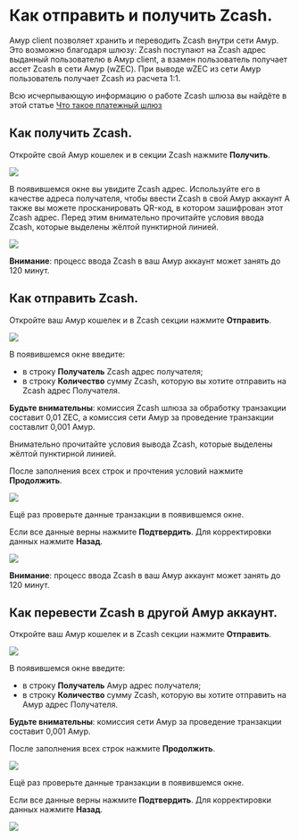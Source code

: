 # **Как отправить и получить Zcash**.

Амур client позволяет хранить и переводить Zcash внутри сети Амур. Это возможно благодаря шлюзу: Zcash поступают на Zcash адрес выданный пользователю в Амур client, а взамен пользователь получает ассет Zcash в сети Амур (wZEC). При выводе wZEC из сети Амур пользователь получает Zcash из расчета 1:1.

Всю исчерпывающую информацию о работе Zcash шлюза вы найдёте в этой статье [Что такое платежный шлюз](/frequently-asked-questions-faq/transfers-and-gateways/payment-gateway.md)

## **Как получить Zcash**.

Откройте свой Амур кошелек и в секции Zcash нажмите **Получить**.

![](/_assets/zcash_transfers_01.png)

В появившемся окне вы увидите Zcash адрес.
Используйте его в качестве адреса получателя, чтобы ввести Zcash в свой Амур аккаунт
А также вы можете просканировать QR-код, в котором зашифрован этот Zcash адрес.
Перед этим внимательно прочитайте условия ввода Zcash, которые выделены жёлтой пунктирной линией.

![](/_assets/zcash_transfers_02.png)

**Внимание**: процесс ввода Zcash в ваш Амур аккаунт может занять до 120 минут.

## **Как отправить Zcash**.

Откройте ваш Амур кошелек и в Zcash секции нажмите **Отправить**.

![](/_assets/zcash_transfers_01.png)

В появившемся окне введите:

- в строку **Получатель** Zcash адрес получателя;
- в строку **Количество** сумму Zcash, которую вы хотите отправить на Zcash адрес Получателя.

**Будьте внимательны**: комиссия Zcash шлюза за обработку транзакции составит 0,01 ZEC, а комиссия сети Амур за проведение транзакции составлит 0,001 Амур.

Внимательно прочитайте условия вывода Zcash, которые выделены жёлтой пунктирной линией.

После заполнения всех строк и прочтения условий нажмите **Продолжить**.

![](/_assets/zcash_transfers_04.png)

Ещё раз проверьте данные транзакции в появившемся окне.

Если все данные верны нажмите **Подтвердить**. Для корректировки данных нажмите **Назад**.

![](/_assets/zcash_transfers_05.png)

**Внимание**: процесс ввода Zcash в ваш Амур аккаунт может занять до 120 минут.

## **Как перевести Zcash в другой Амур аккаунт**.

Откройте ваш Амур кошелек и в Zcash секции нажмите **Отправить**.

![](/_assets/zcash_transfers_01.png)

В появившемся окне введите:

- в строку **Получатель** Амур адрес получателя;
- в строку **Количество** сумму Zcash, которую вы хотите отправить на Амур адрес Получателя.

**Будьте внимательны**: комиссия сети Амур за проведение транзакции составит 0,001 Амур.

После заполнения всех строк нажмите **Продолжить**.

![](/_assets/zcash_transfers_07.png)

Ещё раз проверьте данные транзакции в появившемся окне.

Если все данные верны нажмите **Подтвердить**. Для корректировки данных нажмите **Назад**.

![](/_assets/zcash_transfers_08.png)
